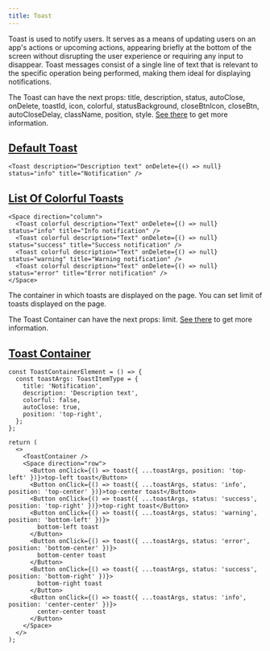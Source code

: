 ```yaml
---
title: Toast
---
```


Toast is used to notify users. It serves as a means of updating users on an app's actions or upcoming actions, appearing briefly at the bottom of the screen without disrupting the user experience or requiring any input to disappear. Toast messages consist of a single line of text that is relevant to the specific operation being performed, making them ideal for displaying notifications.

The Toast can have the next props: title, description, status, autoClose, onDelete, toastId, icon, colorful, statusBackground, closeBtnIcon, closeBtn, autoCloseDelay, className, position, style. [See there](/storybook/?path=/docs/core-toasts-toast--docs) to get more information.

## [Default Toast](/storybook/?path=/story/core-toasts-toast--default-toast)

```tsx
<Toast description="Description text" onDelete={() => null} status="info" title="Notification" />
```

## [List Of Colorful Toasts](/storybook/?path=/story/core-toasts-toast--list-of-colorful-toasts)

```tsx
<Space direction="column">
  <Toast colorful description="Text" onDelete={() => null} status="info" title="Info notification" />
  <Toast colorful description="Text" onDelete={() => null} status="success" title="Success notification" />
  <Toast colorful description="Text" onDelete={() => null} status="warning" title="Warning notification" />
  <Toast colorful description="Text" onDelete={() => null} status="error" title="Error notification" />
</Space>
```

The container in which toasts are displayed on the page.
You can set limit of toasts displayed on the page.

The Toast Container can have the next props: limit. [See there](/storybook/?path=/docs/core-toasts-toastcontainer--docs) to get more information.

## [Toast Container](/storybook/?path=/docs/core-toasts-toastcontainer--docs)

```tsx
const ToastContainerElement = () => {
  const toastArgs: ToastItemType = {
    title: 'Notification',
    description: 'Description text',
    colorful: false,
    autoClose: true,
    position: 'top-right',
  };
};

return (
  <>
    <ToastContainer />
    <Space direction="row">
      <Button onClick={() => toast({ ...toastArgs, position: 'top-left' })}>top-left toast</Button>
      <Button onClick={() => toast({ ...toastArgs, status: 'info', position: 'top-center' })}>top-center toast</Button>
      <Button onClick={() => toast({ ...toastArgs, status: 'success', position: 'top-right' })}>top-right toast</Button>
      <Button onClick={() => toast({ ...toastArgs, status: 'warning', position: 'bottom-left' })}>
        bottom-left toast
      </Button>
      <Button onClick={() => toast({ ...toastArgs, status: 'error', position: 'bottom-center' })}>
        bottom-center toast
      </Button>
      <Button onClick={() => toast({ ...toastArgs, status: 'success', position: 'bottom-right' })}>
        bottom-right toast
      </Button>
      <Button onClick={() => toast({ ...toastArgs, status: 'info', position: 'center-center' })}>
        center-center toast
      </Button>
    </Space>
  </>
);
```
